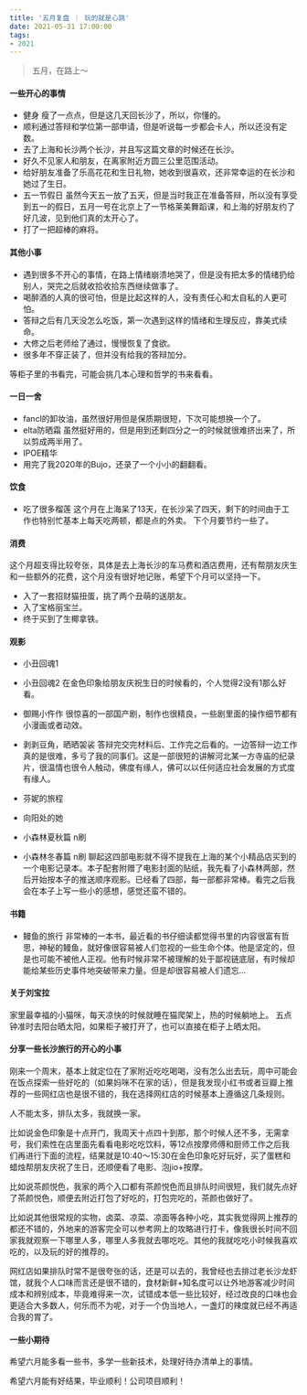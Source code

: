 ```yaml
---
title: '五月复盘 ｜ 玩的就是心跳'
date: 2021-05-31 17:00:00
tags:
- 2021
---
```


> 五月，在路上～

#### 一些开心的事情
- 健身
瘦了一点点，但是这几天回长沙了，所以，你懂的。
- 顺利通过答辩和学位第一部申请，但是听说每一步都会卡人，所以还没有定数。
- 去了上海和长沙两个长沙，并且写这篇文章的时候还在长沙。
- 好久不见家人和朋友，在离家附近方圆三公里范围活动。
- 给好朋友准备了乐高花花和生日礼物，她收到很喜欢，还非常幸运的在长沙和她过了生日。
- 五一节假日
虽然今天五一放了五天，但是当时我正在准备答辩，所以没有享受到五一的假日，五月一号在北京上了一节格莱美舞蹈课，和上海的好朋友约了好几波，见到他们真的太开心了。
- 打了一把超棒的麻将。

#### 其他小事
- 遇到很多不开心的事情，在路上情绪崩溃地哭了，但是没有把太多的情绪扔给别人，哭完之后就收拾收拾东西继续做事了。
- 喝醉酒的人真的很可怕，但是比起这样的人，没有责任心和太自私的人更可怕。
- 答辩之后有几天没怎么吃饭，第一次遇到这样的情绪和生理反应，靠美式续命。
- 大修之后老师给了通过，慢慢恢复了食欲。
- 很多年不穿正装了，但并没有给我的答辩加分。

等柜子里的书看完，可能会挑几本心理和哲学的书来看看。

#### 一日一舍
- fancl的卸妆油，虽然很好用但是保质期很短，下次可能想换一个了。
- elta防晒霜
虽然挺好用的，但是用到还剩四分之一的时候就很难挤出来了，所以剪成两半用了。
- IPOE精华
- 用完了我2020年的Bujo，还录了一个小小的翻翻看。

#### 饮食
- 吃了很多榴莲
这个月在上海呆了13天，在长沙呆了四天，剩下的时间由于工作也特别忙基本上每天吃两顿，都是点的外卖。
下个月要节约一些了。

#### 消费
这个月超支得比较夸张，具体是去上海长沙的车马费和酒店费用，还有帮朋友庆生和一些额外的花费，这个月没有很好地记账，希望下个月可以坚持一下。

- 入了一套招财猫扭蛋，挑了两个丑萌的送朋友。
- 入了宝格丽宝兰。
- 终于买到了生椰拿铁。

#### 观影
- 小丑回魂1
- 小丑回魂2
在金色印象给朋友庆祝生日的时候看的，个人觉得2没有1那么好看。

- 御赐小仵作
很惊喜的一部国产剧，制作也很精良，一些剧里面的操作细节都有小漫画或者动效。

- 剥剥豆角，晒晒袈裟
答辩完交完材料后、工作完之后看的。一边答辩一边工作真的是很难，多亏了我的同事们。这是一部很短的讲解河北某一方寺庙的纪录片，很温情也很令人触动，佛度有缘人，佛可以以任何适应社会发展的方式度有缘人。

- 芬妮的旅程
- 向阳处的她
- 小森林夏秋篇 n刷
- 小森林冬春篇 n刷
聊起这四部电影就不得不提我在上海的某个小精品店买到的一个电影记录本。本子配套附赠了电影封面的贴纸，我先看了小森林两部，然后开始按本子的推送顺序观影。已经看了四部，每一部都非常棒。看完之后我会在本子上写一些小的感想，感觉还蛮不错的。

#### 书籍
- 鳗鱼的旅行
非常棒的一本书，最近看的书仔细读都觉得书里的内容很富有哲思，神秘的鳗鱼，就好像很容易被人们忽视的一些生命个体。他是坚定的，但是也可能不被他人正视。他有时候非常不被理解的处于鄙视链底层，有时候却能给某些历史事件地突破带来力量。但是却很容易被人们遗忘...

#### 关于刘宝拉
家里最幸福的小猫咪，每天凉快的时候就睡在猫爬架上，热的时候躺地上。
五点钟准时去阳台晒太阳，如果柜子被打开了，也可以直接在柜子上晒太阳。

#### 分享一些长沙旅行的开心的小事
刚来一个周末，基本上就定位在了家附近吃吃喝喝，没有怎么出去玩，周中可能会在饭点探索一些好吃的（如果妈咪不在家的话），但是我发现小红书或者豆瓣上推荐的一些网红店也是很不错的，我在选择网红店的时候基本上遵循这几条规则。

人不能太多，排队太多，我就换一家。

比如说金色印象是十点开门，我周天十点四十到那，那个时候人还不多，无需拿号，我们索性在店里面先看看电影吃吃饮料，等12点按摩师傅和厨师工作之后我们再进行下面的流程，结果就是10:40～15:30在金色印象吃好玩好，买了蛋糕和蜡烛帮朋友庆祝了生日，还顺便看了电影、泡jio+按摩。

比如说茶颜悦色，我家的两个入口都有茶颜悦色而且排队时间很短，我们就先点好了茶颜悦色，顺便去附近打包了好吃的，打包完吃的，茶颜也做好了。

比如说其他很常规的实物，卤菜、凉菜、凉面等各种小吃，其实我觉得网上推荐的都还不错的，外地来的游客完全可以参考网上的攻略进行打卡，像我很长时间不回家我就观察一下哪里人多，哪里人多我就去哪吃吃。其他的我就吃吃小时候我喜欢吃的，以及玩的好的推荐的。

网红店如果排队时常不是很夸张的话，还是可以去的，我曾经也去排过老长沙龙虾馆，就我个人口味而言还是很不错的，食材新鲜+知名度可以让外地游客减少时间成本和辨别成本，毕竟难得来一次，试错成本低一些比较好，经过改良的口味也会更适合大多数人，何乐而不为呢，对于一个伪当地人，一盏灯的辣度就已经不再适合我的胃了。

#### 一些小期待
希望六月能多看一些书，多学一些新技术，处理好待办清单上的事情。

希望六月能有好结果，毕业顺利！公司项目顺利！

